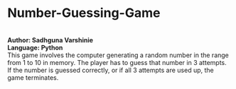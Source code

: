 # Number-Guessing-Game
<br>
<b>Author: Sadhguna Varshinie</b>
<br>
<b>Language: Python</b>
<br>
This game involves the computer generating a random number in the range from 1 to 10 in memory. The player has to guess that number in 3 attempts. If the number is guessed correctly, or if all 3 attempts are used up, the game terminates.

